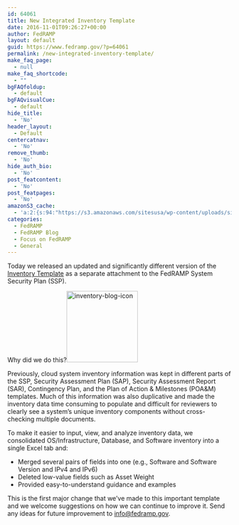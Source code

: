 ```yaml
---
id: 64061
title: New Integrated Inventory Template
date: 2016-11-01T09:26:27+00:00
author: FedRAMP
layout: default
guid: https://www.fedramp.gov/?p=64061
permalink: /new-integrated-inventory-template/
make_faq_page:
  - null
make_faq_shortcode:
  - ""
bgFAQfoldup:
  - default
bgFAQvisualCue:
  - default
hide_title:
  - 'No'
header_layout:
  - Default
centercatnav:
  - 'No'
remove_thumb:
  - 'No'
hide_auth_bio:
  - 'No'
post_featcontent:
  - 'No'
post_featpages:
  - 'No'
amazonS3_cache:
  - 'a:2:{s:94:"https://s3.amazonaws.com/sitesusa/wp-content/uploads/sites/482/2016/11/Inventory-Blog-Icon.png";i:64101;s:134:"https://s3.amazonaws.com/sitesusa/wp-content/uploads/sites/482/2016/04/A13-FedRAMP-Integrated-Inventory-Template-2016-11-07-v2-01.xlsx";i:65311;}'
categories:
  - FedRAMP
  - FedRAMP Blog
  - Focus on FedRAMP
  - General
---
```

<p class="p1">
  Today we released an updated and significantly different version of the <a href="https://s3.amazonaws.com/sitesusa/wp-content/uploads/sites/482/2016/04/A13-FedRAMP-Integrated-Inventory-Template-2016-11-07-v2-01.xlsx">Inventory Template</a> as a separate attachment to the FedRAMP System Security Plan (SSP).
</p>

<p class="p1">
  Why did we do this?<img class="wp-image-64101 alignright" src="https://s3.amazonaws.com/sitesusa/wp-content/uploads/sites/482/2016/11/Inventory-Blog-Icon.png" alt="inventory-blog-icon" width="160" height="160" />
</p>

<p class="p1">
  Previously, cloud system inventory information was kept in different parts of the SSP, Security Assessment Plan (SAP), Security Assessment Report (SAR), Contingency Plan, and the Plan of Action & Milestones (POA&M) templates. Much of this information was also duplicative and made the inventory data time consuming to populate and difficult for reviewers to clearly see a system’s unique inventory components without cross-checking multiple documents.
</p>

<p class="p1">
  To make it easier to input, view, and analyze inventory data, we consolidated OS/Infrastructure, Database, and Software inventory into a single Excel tab and:
</p>

<ul class="ul1">
  <li class="li1">
    Merged several pairs of fields into one (e.g., Software and Software Version and IPv4 and IPv6)
  </li>
  <li class="li1">
    Deleted low-value fields such as Asset Weight
  </li>
  <li class="li1">
    Provided easy-to-understand guidance and examples
  </li>
</ul>

<p class="p1">
  This is the first major change that we’ve made to this important template and we welcome suggestions on how we can continue to improve it. Send any ideas for future improvement to <a href="mailto:info@fedramp.gov">info@fedramp.gov</a>.
</p>